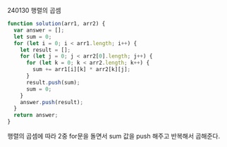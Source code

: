240130 행렬의 곱셈

```javascript
function solution(arr1, arr2) {
  var answer = [];
  let sum = 0;
  for (let i = 0; i < arr1.length; i++) {
    let result = [];
    for (let j = 0; j < arr2[0].length; j++) {
      for (let k = 0; k < arr2.length; k++) {
        sum += arr1[i][k] * arr2[k][j];
      }
      result.push(sum);
      sum = 0;
    }
    answer.push(result);
  }
  return answer;
}
```

행렬의 곱셈에 따라 2중 for문을 돌면서 sum 값을 push 해주고 반복해서 곱해준다.

